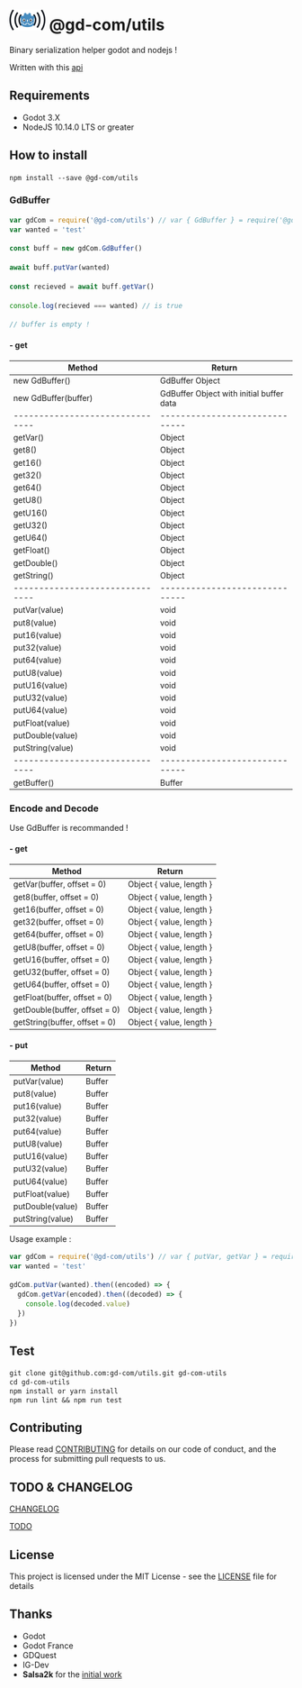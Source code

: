 # ![GM-Com](./img/logo.png) @gd-com/utils

Binary serialization helper godot and nodejs !

Written with this [api](http://docs.godotengine.org/en/latest/tutorials/misc/binary_serialization_api.html)

## Requirements

- Godot 3.X
- NodeJS 10.14.0 LTS or greater

## How to install

`npm install --save @gd-com/utils`

### GdBuffer



```javascript
var gdCom = require('@gd-com/utils') // var { GdBuffer } = require('@gd-com/utils')
var wanted = 'test'

const buff = new gdCom.GdBuffer()

await buff.putVar(wanted)

const recieved = await buff.getVar()

console.log(recieved === wanted) // is true

// buffer is empty !

```

#### - get
| Method | Return |
|-------------------------------|------------------------------|
| new GdBuffer() | GdBuffer Object |
| new GdBuffer(buffer) | GdBuffer Object with initial buffer data|
|-------------------------------|------------------------------|
| getVar() | Object |
| get8() | Object  |
| get16() | Object  |
| get32() | Object  |
| get64() | Object  |
| getU8() | Object  |
| getU16() | Object  |
| getU32() | Object  |
| getU64() | Object  |
| getFloat() | Object  |
| getDouble() | Object  |
| getString() | Object  |
|-------------------------------|------------------------------|
| putVar(value) | void |
| put8(value) | void |
| put16(value) | void |
| put32(value) | void |
| put64(value) | void |
| putU8(value) | void |
| putU16(value) | void |
| putU32(value) | void |
| putU64(value) | void |
| putFloat(value) | void |
| putDouble(value) | void |
| putString(value) | void |
|-------------------------------|------------------------------|
| getBuffer() | Buffer |

### Encode and Decode

Use GdBuffer is recommanded !

#### - get
| Method | Return |
|-------------------------------|------------------------------|
| getVar(buffer, offset = 0) | Object {   value,   length } |
| get8(buffer, offset = 0) | Object {   value,   length } |
| get16(buffer, offset = 0) | Object {   value,   length } |
| get32(buffer, offset = 0) | Object {   value,   length } |
| get64(buffer, offset = 0) | Object {   value,   length } |
| getU8(buffer, offset = 0) | Object {   value,   length } |
| getU16(buffer, offset = 0) | Object {   value,   length } |
| getU32(buffer, offset = 0) | Object {   value,   length } |
| getU64(buffer, offset = 0) | Object {   value,   length } |
| getFloat(buffer, offset = 0) | Object {   value,   length } |
| getDouble(buffer, offset = 0) | Object {   value,   length } |
| getString(buffer, offset = 0) | Object {   value,   length } |

#### - put
| Method | Return |
|-------------------------------|------------------------------|
| putVar(value) | Buffer |
| put8(value) | Buffer |
| put16(value) | Buffer |
| put32(value) | Buffer |
| put64(value) | Buffer |
| putU8(value) | Buffer |
| putU16(value) | Buffer |
| putU32(value) | Buffer |
| putU64(value) | Buffer |
| putFloat(value) | Buffer |
| putDouble(value) | Buffer |
| putString(value) | Buffer |

Usage example :
```javascript
var gdCom = require('@gd-com/utils') // var { putVar, getVar } = require('@gd-com/utils')
var wanted = 'test'

gdCom.putVar(wanted).then((encoded) => {
  gdCom.getVar(encoded).then((decoded) => {
    console.log(decoded.value)
  })
})
```

## Test

```
git clone git@github.com:gd-com/utils.git gd-com-utils
cd gd-com-utils
npm install or yarn install
npm run lint && npm run test
```

## Contributing

Please read [CONTRIBUTING](CONTRIBUTING.md) for details on our code of conduct, and the process for submitting pull requests to us.

## TODO & CHANGELOG
[CHANGELOG](CHANGELOG.md)

[TODO](TODO.md)


## License

This project is licensed under the MIT License - see the [LICENSE](LICENSE) file for details

## Thanks
* Godot
* Godot France
* GDQuest
* IG-Dev
* **Salsa2k** for the [initial work](https://github.com/salsa2k/godotserver)
